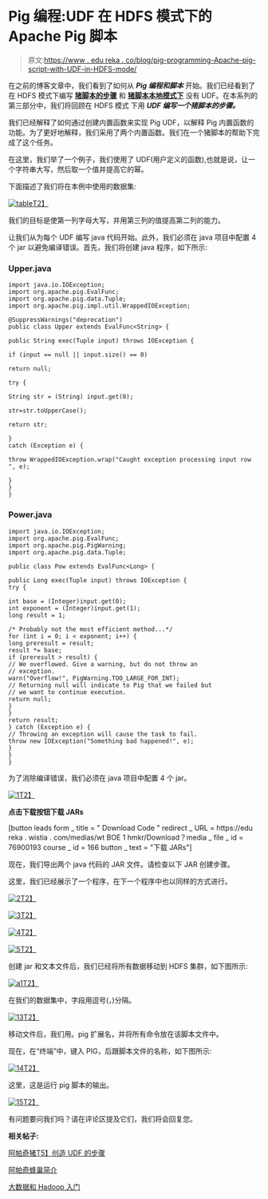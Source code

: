 # Pig 编程:UDF 在 HDFS 模式下的 Apache Pig 脚本

> 原文:[https://www . edu reka . co/blog/pig-programming-Apache-pig-script-with-UDF-in-HDFS-mode/](https://www.edureka.co/blog/pig-programming-apache-pig-script-with-udf-in-hdfs-mode/)

在之前的博客文章中，我们看到了如何从 ***Pig 编程和脚本*** 开始。我们已经看到了在 HDFS 模式下编写 [**猪脚本的步骤**](https://www.edureka.co/blog/pig-programming-create-your-first-apache-pig-script/) 和 **[猪脚本本地模式下](https://www.edureka.co/blog/pig-programming-apache-pig-script-in-local-mode/)** 没有 UDF。在本系列的第三部分中，我们将回顾在 HDFS 模式 下用 ***UDF 编写一个猪脚本的步骤。***

我们已经解释了如何通过创建内置函数来实现 Pig UDF，以解释 Pig 内置函数的功能。为了更好地解释，我们采用了两个内置函数。我们在一个猪脚本的帮助下完成了这个任务。

在这里，我们举了一个例子，我们使用了 UDF(用户定义的函数),也就是说，让一个字符串大写，然后取一个值并提高它的幂。

下面描述了我们将在本例中使用的数据集:

[![table](../Images/2ae57ff7053a9dd7611b5a33de7ea600.png)T2】](https://www.edureka.co/blog/wp-content/uploads/2013/11/table.png)

我们的目标是使第一列字母大写，并用第三列的值提高第二列的能力。

让我们从为每个 UDF 编写 java 代码开始。此外，我们必须在 java 项目中配置 4 个 jar 以避免编译错误。首先，我们将创建 java 程序，如下所示:

### Upper.java

```
import java.io.IOException;
import org.apache.pig.EvalFunc;
import org.apache.pig.data.Tuple;
import org.apache.pig.impl.util.WrappedIOException;

@SuppressWarnings("deprecation")
public class Upper extends EvalFunc<String> {

public String exec(Tuple input) throws IOException {

if (input == null || input.size() == 0)

return null;

try {

String str = (String) input.get(0);

str=str.toUpperCase();

return str;

}
catch (Exception e) {

throw WrappedIOException.wrap("Caught exception processing input row ", e);

}
}
}
```

### Power.java

```
import java.io.IOException;
import org.apache.pig.EvalFunc;
import org.apache.pig.PigWarning;
import org.apache.pig.data.Tuple;

public class Pow extends EvalFunc<Long> {

public Long exec(Tuple input) throws IOException {
try {

int base = (Integer)input.get(0);
int exponent = (Integer)input.get(1);
long result = 1;

/* Probably not the most efficient method...*/
for (int i = 0; i < exponent; i++) {
long preresult = result;
result *= base;
if (preresult > result) {
// We overflowed. Give a warning, but do not throw an
// exception.
warn("Overflow!", PigWarning.TOO_LARGE_FOR_INT);
// Returning null will indicate to Pig that we failed but
// we want to continue execution.
return null;
}
}
return result;
} catch (Exception e) {
// Throwing an exception will cause the task to fail.
throw new IOException("Something bad happened!", e);
}
}
}
```

为了消除编译错误，我们必须在 java 项目中配置 4 个 jar。

[![1](../Images/ac70eeff328cc228ac61c8ddb78da3d6.png)T2】](https://www.edureka.co/blog/wp-content/uploads/2013/11/11.jpg)

**点击下载按钮下载 JARs**

[button leads form _ title = " Download Code " redirect _ URL = https://edu reka . wistia . com/medias/wt BOE 1 hmkr/Download？media _ file _ id = 76900193 course _ id = 166 button _ text = "下载 JARs"]

现在，我们导出两个 java 代码的 JAR 文件。请检查以下 JAR 创建步骤。

这里，我们已经展示了一个程序，在下一个程序中也以同样的方式进行。

[![2](../Images/12653fa04a10b585c67de304d3c2f6c3.png)T2】](https://www.edureka.co/blog/wp-content/uploads/2013/11/2.jpg)

[![3](../Images/3605e6e9b554522da37dacd120ca6fc7.png)T2】](https://www.edureka.co/blog/wp-content/uploads/2013/11/31.jpg)

[![4](../Images/6ca848bff7b95116fce749f7ba9d60af.png)T2】](https://www.edureka.co/blog/wp-content/uploads/2013/11/4.jpg)

[![5](../Images/c43565a0c6a768b3820547593aada011.png)T2】](https://www.edureka.co/blog/wp-content/uploads/2013/11/5.jpg)

创建 jar 和文本文件后，我们已经将所有数据移动到 HDFS 集群，如下图所示:

[![a1](../Images/dc627492ed9ef34735ef671575321465.png)T2】](https://www.edureka.co/blog/wp-content/uploads/2013/11/a1.png)

在我们的数据集中，字段用逗号(，)分隔。

[![13](../Images/48ce7ff4223ea568bf4ae317dcc88f5d.png)T2】](https://www.edureka.co/blog/wp-content/uploads/2013/11/13.png)

移动文件后，我们用。pig 扩展名，并将所有命令放在该脚本文件中。

现在，在“终端”中，键入 PIG，后跟脚本文件的名称，如下图所示:

[![14](../Images/4b84099a4bf5430278d03ce67cf0f505.png)T2】](https://www.edureka.co/blog/wp-content/uploads/2013/11/14.png)

这里，这是运行 pig 脚本的输出。

[![15](../Images/770e69e9a53abe80037e65a11531b994.png)T2】](https://www.edureka.co/blog/wp-content/uploads/2013/11/15.png)

有问题要问我们吗？请在评论区提及它们，我们将会回复您。

**相关帖子:**

[阿帕奇猪T5】创造 UDF 的步骤](https://www.edureka.co/blog/creating-udf-in-apache-pig/)

[阿帕奇蜂巢简介](https://www.edureka.co/blog/introduction-to-apache-hive/)

[大数据和 Hadoop 入门](https://www.edureka.co/big-data-and-hadoop)